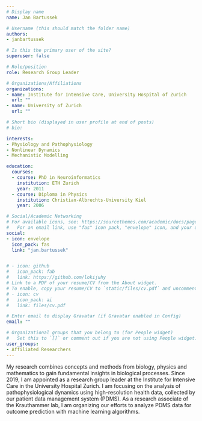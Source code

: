 ```yaml
---
# Display name
name: Jan Bartussek

# Username (this should match the folder name)
authors:
- janbartussek

# Is this the primary user of the site?
superuser: false

# Role/position
role: Research Group Leader

# Organizations/Affiliations
organizations:
- name: Institute for Intensive Care, University Hospital of Zurich
  url: ""
- name: University of Zurich
  url: ""

# Short bio (displayed in user profile at end of posts)
# bio:

interests:
- Physiology and Pathophysiology
- Nonlinear Dynamics
- Mechanistic Modelling

education:
  courses:
  - course: PhD in Neuroinformatics
    institution: ETH Zurich
    year: 2011
  - course: Diploma in Physics
    institution: Christian-Albrechts-University Kiel
    year: 2006

# Social/Academic Networking
# For available icons, see: https://sourcethemes.com/academic/docs/page-builder/#icons
#   For an email link, use "fas" icon pack, "envelope" icon, and your uzh email up to before the '@'.
social:
- icon: envelope
  icon_pack: fas
  link: "jan.bartussek"


# - icon: github
#   icon_pack: fab
#   link: https://github.com/lokijuhy
# Link to a PDF of your resume/CV from the About widget.
# To enable, copy your resume/CV to `static/files/cv.pdf` and uncomment the lines below.
# - icon: cv
#   icon_pack: ai
#   link: files/cv.pdf

# Enter email to display Gravatar (if Gravatar enabled in Config)
email: ""

# Organizational groups that you belong to (for People widget)
#   Set this to `[]` or comment out if you are not using People widget.
user_groups:
- Affiliated Researchers
---
```


My research combines concepts and methods from biology, physics and mathematics to gain fundamental insights in biological processes. Since 2019, I am appointed as a research group leader at the Institute for Intensive Care in the University Hospital Zurich. I am focusing on the analysis of pathophysiological dynamics using high-resolution health data, collected by our patient data management system (PDMS). As a research associate of the Krauthammer lab, I am organizing our efforts to analyze PDMS data for outcome prediction with machine learning algorithms.
